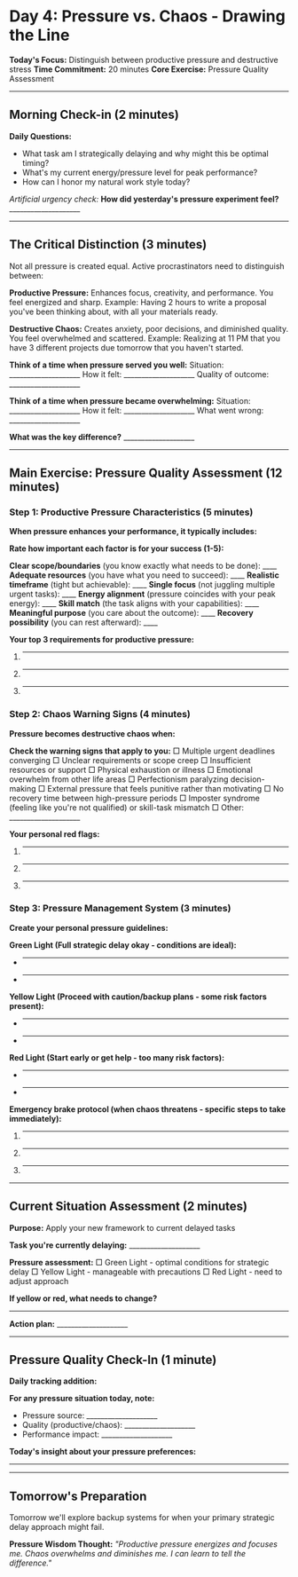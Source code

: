 # Day 4: Pressure vs. Chaos - Drawing the Line

**Today's Focus:** Distinguish between productive pressure and destructive stress
**Time Commitment:** 20 minutes
**Core Exercise:** Pressure Quality Assessment

---

## Morning Check-in (2 minutes)

**Daily Questions:**
- What task am I strategically delaying and why might this be optimal timing?
- What's my current energy/pressure level for peak performance?
- How can I honor my natural work style today?

*Artificial urgency check:*
**How did yesterday's pressure experiment feel?** ____________________

---

## The Critical Distinction (3 minutes)

Not all pressure is created equal. Active procrastinators need to distinguish between:

**Productive Pressure:** Enhances focus, creativity, and performance. You feel energized and sharp. Example: Having 2 hours to write a proposal you've been thinking about, with all your materials ready.

**Destructive Chaos:** Creates anxiety, poor decisions, and diminished quality. You feel overwhelmed and scattered. Example: Realizing at 11 PM that you have 3 different projects due tomorrow that you haven't started.

**Think of a time when pressure served you well:**
Situation: ____________________
How it felt: ____________________
Quality of outcome: ____________________

**Think of a time when pressure became overwhelming:**
Situation: ____________________
How it felt: ____________________
What went wrong: ____________________

**What was the key difference?** ____________________

---

## Main Exercise: Pressure Quality Assessment (12 minutes)

### Step 1: Productive Pressure Characteristics (5 minutes)

**When pressure enhances your performance, it typically includes:**

**Rate how important each factor is for your success (1-5):**

**Clear scope/boundaries** (you know exactly what needs to be done): ____
**Adequate resources** (you have what you need to succeed): ____
**Realistic timeframe** (tight but achievable): ____
**Single focus** (not juggling multiple urgent tasks): ____
**Energy alignment** (pressure coincides with your peak energy): ____
**Skill match** (the task aligns with your capabilities): ____
**Meaningful purpose** (you care about the outcome): ____
**Recovery possibility** (you can rest afterward): ____

**Your top 3 requirements for productive pressure:**
1. ____________________
2. ____________________
3. ____________________

### Step 2: Chaos Warning Signs (4 minutes)

**Pressure becomes destructive chaos when:**

**Check the warning signs that apply to you:**
□ Multiple urgent deadlines converging
□ Unclear requirements or scope creep
□ Insufficient resources or support
□ Physical exhaustion or illness
□ Emotional overwhelm from other life areas
□ Perfectionism paralyzing decision-making
□ External pressure that feels punitive rather than motivating
□ No recovery time between high-pressure periods
□ Imposter syndrome (feeling like you're not qualified) or skill-task mismatch
□ Other: ____________________

**Your personal red flags:**
1. ____________________
2. ____________________
3. ____________________

### Step 3: Pressure Management System (3 minutes)

**Create your personal pressure guidelines:**

**Green Light (Full strategic delay okay - conditions are ideal):**
- ____________________
- ____________________

**Yellow Light (Proceed with caution/backup plans - some risk factors present):**
- ____________________
- ____________________

**Red Light (Start early or get help - too many risk factors):**
- ____________________
- ____________________

**Emergency brake protocol (when chaos threatens - specific steps to take immediately):**
1. ____________________
2. ____________________
3. ____________________

---

## Current Situation Assessment (2 minutes)

**Purpose:** Apply your new framework to current delayed tasks

**Task you're currently delaying:** ____________________

**Pressure assessment:**
□ Green Light - optimal conditions for strategic delay
□ Yellow Light - manageable with precautions
□ Red Light - need to adjust approach

**If yellow or red, what needs to change?**
____________________

**Action plan:** ____________________

---

## Pressure Quality Check-In (1 minute)

**Daily tracking addition:**

**For any pressure situation today, note:**
- Pressure source: ____________________
- Quality (productive/chaos): ____________________
- Performance impact: ____________________

**Today's insight about your pressure preferences:**
____________________

---

## Tomorrow's Preparation
Tomorrow we'll explore backup systems for when your primary strategic delay approach might fail.

**Pressure Wisdom Thought:**
*"Productive pressure energizes and focuses me. Chaos overwhelms and diminishes me. I can learn to tell the difference."*